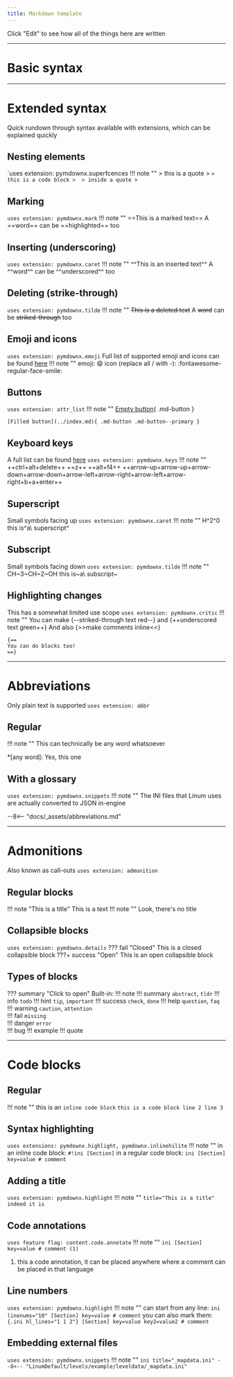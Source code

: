 ```yaml
---
title: Markdown template
---
```


Click "Edit" to see how all of the things here are written

---

# Basic syntax

---

# Extended syntax
Quick rundown through syntax available with extensions, which can be explained quickly

## Nesting elements
`uses extension: pymdownx.superfcences
!!! note ""
	> this is a quote
	> ```
	> this is a code block
	> 
	> inside a quote
	> ```

## Marking
`uses extension: pymdownx.mark`
!!! note ""
	==This is a marked text==
	A ==word== can be ==highlighted== too

## Inserting (underscoring)
`uses extension: pymdownx.caret`
!!! note ""
	^^This is an inserted text^^
	A ^^word^^ can be ^^underscored^^ too

## Deleting (strike-through)
`uses extension: pymdownx.tilde`
!!! note ""
	~~This is a deleted text~~
	A ~~word~~ can be ~~striked-through~~ too

## Emoji and icons
`uses extension: pymdownx.emoji`
Full list of supported emoji and icons can be found [here](https://squidfunk.github.io/mkdocs-material/reference/icons-emojis/#search)
!!! note ""
	emoji: :smile:
	icon (replace all / with -): :fontawesome-regular-face-smile:

## Buttons
`uses extension: attr_list`
!!! note ""
	[Empty button](../index.md){ .md-button }
	
	[Filled button](../index.md){ .md-button .md-button--primary }

## Keyboard keys
A full list can be found [here](https://facelessuser.github.io/pymdown-extensions/extensions/keys/#key-map-index)
`uses extension: pymdownx.keys`
!!! note ""
	++ctrl+alt+delete++
	++z++
	++alt+f4++
	++arrow-up+arrow-up+arrow-down+arrow-down+arrow-left+arrow-right+arrow-left+arrow-right+b+a+enter++

## Superscript 
Small symbols facing up
`uses extension: pymdownx.caret`
!!! note ""
	H^2^0
	this is^a\ superscript^

## Subscript
Small symbols facing down
`uses extension: pymdownx.tilde`
!!! note ""
	CH~3~CH~2~OH
	this is~a\ subscript~

## Highlighting changes
This has a somewhat limited use scope
`uses extension: pymdownx.critic`
!!! note ""
	You can make {--striked-through text red--} and {++underscored text green++}
	And also {>>make comments inline<<}
	
	{==
	You can do blocks too!
	==}

---

# Abbreviations
Only plain text is supported
`uses extension: abbr`

## Regular
!!! note ""
	This can technically be any word whatsoever

*[any word]: Yes, this one

## With a glossary
`uses extension: pymdownx.snippets`
!!! note ""
	The INI files that Linum uses are actually converted to JSON in-engine

--8<-- "docs/_assets/abbreviations.md"

---

# Admonitions
Also known as call-outs
`uses extension: admonition`

## Regular blocks
!!! note "This is a title"
    This is a text
!!! note ""
    Look, there's no title

## Collapsible blocks
`uses extension: pymdownx.details`
??? fail "Closed"
	This is a closed collapsible block
???+ success "Open"
	This is an open collapsible block

## Types of blocks
??? summary "Click to open"
	Built-in:
	!!! note
	!!! summary
		`abstract`, `tldr`
	!!! info
		`todo`
	!!! hint
		`tip`, `important`
	!!! success
		`check`, `done`	
	!!! help
		`question`, `faq`	
	!!! warning
		`caution`, `attention`	
	!!! fail
		`missing`	
	!!! danger
		`error`		
	!!! bug
	!!! example
	!!! quote

---

# Code blocks

## Regular
!!! note ""
	this is an `inline code block`
	```
	this is a code block
		line 2
			line 3
	```

## Syntax highlighting
`uses extensions: pymdownx.highlight, pymdownx.inlinehilite`
!!! note ""
	in an inline code block: `#!ini [Section]`
	in a regular code block:
	``` ini
	[Section]
	key=value
	# comment
	```

## Adding a title
`uses extension: pymdownx.highlight`
!!! note ""
	``` title="This is a title"
	indeed it is
	```

## Code annotations
`uses feature flag: content.code.annotate`
!!! note ""
	``` ini
	[Section]
	key=value
	# comment (1)
	```

1.	this a code annotation, it can be placed anywhere where a comment can be placed in that language

## Line numbers
`uses extension: pymdownx.highlight`
!!! note ""
	can start from any line:
	``` ini linenums="10"
	[Section]
	key=value
	# comment
	```
	you can also mark them:
	```{.ini hl_lines="1 1 2"}
	[Section]
	key=value
	key2=value2
	# comment
	```

## Embedding external files
`uses extension: pymdownx.snippets`
!!! note ""
	``` ini title="_mapdata.ini"
	--8<-- "LinumDefault/levels/example/leveldata/_mapdata.ini"
	```
